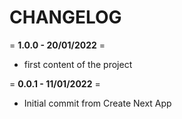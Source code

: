 # **CHANGELOG**

= **1.0.0 - 20/01/2022** =
- first content of the project

= **0.0.1 - 11/01/2022** =
- Initial commit from Create Next App
